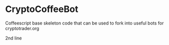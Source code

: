 CryptoCoffeeBot
===============

Coffeescript base skeleton code that can be used to fork into useful bots for cryptotrader.org

2nd line
